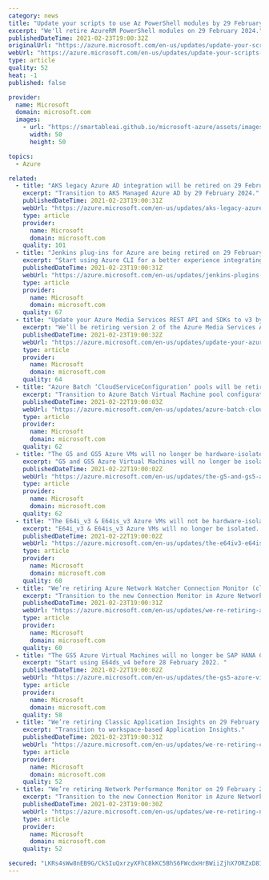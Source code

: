 ```yaml
---
category: news
title: "Update your scripts to use Az PowerShell modules by 29 February 2024"
excerpt: "We'll retire AzureRM PowerShell modules on 29 February 2024."
publishedDateTime: 2021-02-23T19:00:32Z
originalUrl: "https://azure.microsoft.com/en-us/updates/update-your-scripts-to-use-az-powershell-modules-by-29-february-2024/"
webUrl: "https://azure.microsoft.com/en-us/updates/update-your-scripts-to-use-az-powershell-modules-by-29-february-2024/"
type: article
quality: 52
heat: -1
published: false

provider:
  name: Microsoft
  domain: microsoft.com
  images:
    - url: "https://smartableai.github.io/microsoft-azure/assets/images/organizations/microsoft.com-50x50.jpg"
      width: 50
      height: 50

topics:
  - Azure

related:
  - title: "AKS legacy Azure AD integration will be retired on 29 February 2024"
    excerpt: "Transition to AKS Managed Azure AD by 29 February 2024."
    publishedDateTime: 2021-02-23T19:00:31Z
    webUrl: "https://azure.microsoft.com/en-us/updates/aks-legacy-azure-ad-integration-will-be-retired-on-29-february-2024/"
    type: article
    provider:
      name: Microsoft
      domain: microsoft.com
    quality: 101
  - title: "Jenkins plug-ins for Azure are being retired on 29 February 2024"
    excerpt: "Start using Azure CLI for a better experience integrating with Azure service."
    publishedDateTime: 2021-02-23T19:00:31Z
    webUrl: "https://azure.microsoft.com/en-us/updates/jenkins-plugins-for-azure-are-being-retired-on-29-february-2024/"
    type: article
    provider:
      name: Microsoft
      domain: microsoft.com
    quality: 67
  - title: "Update your Azure Media Services REST API and SDKs to v3 by 29 February 2024"
    excerpt: "We’ll be retiring version 2 of the Azure Media Services API and the associated client SDKs on 29 February 2024. "
    publishedDateTime: 2021-02-23T19:00:32Z
    webUrl: "https://azure.microsoft.com/en-us/updates/update-your-azure-media-services-rest-api-and-sdks-to-v3-by-29-february-2024/"
    type: article
    provider:
      name: Microsoft
      domain: microsoft.com
    quality: 64
  - title: "Azure Batch ‘CloudServiceConfiguration’ pools will be retired on 29 February 2024"
    excerpt: "Transition to Azure Batch Virtual Machine pool configuration by 29 February 2024. "
    publishedDateTime: 2021-02-22T19:00:03Z
    webUrl: "https://azure.microsoft.com/en-us/updates/azure-batch-cloudserviceconfiguration-pools-will-be-retired-on-29-february-2024/"
    type: article
    provider:
      name: Microsoft
      domain: microsoft.com
    quality: 62
  - title: "The G5 and GS5 Azure VMs will no longer be hardware-isolated on 28 February 2022 "
    excerpt: "G5 and GS5 Azure Virtual Machines will no longer be isolated."
    publishedDateTime: 2021-02-22T19:00:02Z
    webUrl: "https://azure.microsoft.com/en-us/updates/the-g5-and-gs5-azure-vms-will-no-longer-be-hardwareisolated-on-28-february-2022/"
    type: article
    provider:
      name: Microsoft
      domain: microsoft.com
    quality: 62
  - title: "The E64i_v3 & E64is_v3 Azure VMs will not be hardware-isolated on 28 February 2022  "
    excerpt: "E64i_v3 & E64is_v3 Azure VMs will no longer be isolated. "
    publishedDateTime: 2021-02-22T19:00:02Z
    webUrl: "https://azure.microsoft.com/en-us/updates/the-e64iv3-e64isv3-azure-vms-will-not-be-hardwareisolated-on-28-february-2022/"
    type: article
    provider:
      name: Microsoft
      domain: microsoft.com
    quality: 60
  - title: "We’re retiring Azure Network Watcher Connection Monitor (classic) on 29 February 2024"
    excerpt: "Transition to the new Connection Monitor in Azure Network Watcher."
    publishedDateTime: 2021-02-23T19:00:31Z
    webUrl: "https://azure.microsoft.com/en-us/updates/we-re-retiring-azure-network-watcher-connection-monitor-classic-on-29-february-2024/"
    type: article
    provider:
      name: Microsoft
      domain: microsoft.com
    quality: 60
  - title: "The GS5 Azure Virtual Machines will no longer be SAP HANA Certified on 28 February 2022  "
    excerpt: "Start using E64ds_v4 before 28 February 2022. "
    publishedDateTime: 2021-02-22T19:00:02Z
    webUrl: "https://azure.microsoft.com/en-us/updates/the-gs5-azure-virtual-machines-will-no-longer-be-sap-hana-certified-on-28-february-2022/"
    type: article
    provider:
      name: Microsoft
      domain: microsoft.com
    quality: 58
  - title: "We’re retiring Classic Application Insights on 29 February 2024"
    excerpt: "Transition to workspace-based Application Insights."
    publishedDateTime: 2021-02-23T19:00:31Z
    webUrl: "https://azure.microsoft.com/en-us/updates/we-re-retiring-classic-application-insights-on-29-february-2024/"
    type: article
    provider:
      name: Microsoft
      domain: microsoft.com
    quality: 52
  - title: "We’re retiring Network Performance Monitor on 29 February 2024"
    excerpt: "Transition to the new Connection Monitor in Azure Network Watcher.  "
    publishedDateTime: 2021-02-23T19:00:30Z
    webUrl: "https://azure.microsoft.com/en-us/updates/we-re-retiring-network-performance-monitor-on-29-february-2024/"
    type: article
    provider:
      name: Microsoft
      domain: microsoft.com
    quality: 52

secured: "LKRs4sWw8nEB9G/CkSIuQxrzyXFhC8kKC5BhS6FWcdxHrBWiiZjhX7ORZxD8IIE8oAcNhDIRAg3bMZf4jZTC3qHTzQzyRVpIOPyJtQloFS4+qsnwlQI+41CZtUnk32R5pK0RUcJ83Kh7VqQ0a5kinQ5yqSvlFRKZJE7DnHrwBkqnQ5PBxtQvRMsVF98MoBZTi3b2zhYFoh1Rw2BMfVHOzgiKnY755FOQmguR2tru7iEpuQUNCMAA85A5eADOLvRGc5k7uagjBrl2OHzUkqDckaZxpS+5K3jqWbP9f6NT22sdxjWmGZE5SUCXgkErtceG3bgYxdQPpDWxqebXJLsATWHWBBQHyeiCD2fVeuN3Uxg=;D+R/99pulS/fChbOLw+9fg=="
---
```


